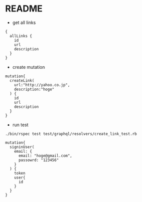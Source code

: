 # README

- get all links

```
{
  allLinks {
    id
    url
    description
  }
}
```


- create mutation

```
mutation{
  createLink(
    url:"http://yahoo.co.jp",
    description:"hoge"
  ) {
    id
    url
    description
  }
}
```

- run test

```
./bin/rspec test test/graphql/resolvers/create_link_test.rb

```


```
mutation{
  signinUser(
    email: {
      email: "hoge@gmail.com",
      passowrd: "123456"
    }
  ) {
    token
    user{
      id
    }
  }
}
```